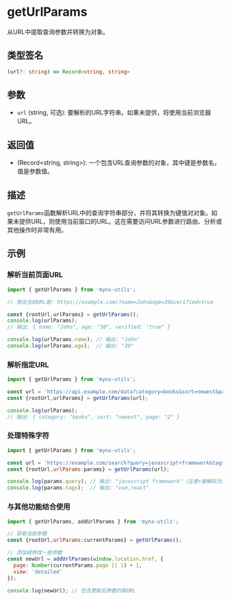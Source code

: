 # getUrlParams

从URL中提取查询参数并转换为对象。

## 类型签名

```typescript
(url?: string) => Record<string, string>
```

## 参数

- `url` (string, 可选): 要解析的URL字符串。如果未提供，将使用当前浏览器URL。

## 返回值

- (Record<string, string>): 一个包含URL查询参数的对象，其中键是参数名，值是参数值。

## 描述

`getUrlParams`函数解析URL中的查询字符串部分，并将其转换为键值对对象。如果未提供URL，则使用当前窗口的URL。这在需要访问URL参数进行路由、分析或其他操作时非常有用。

## 示例

### 解析当前页面URL

```js
import { getUrlParams } from 'mynx-utils';

// 假设当前URL是: https://example.com/?name=John&age=30&verified=true

const {rootUrl,urlParams} = getUrlParams();
console.log(urlParams);
// 输出: { name: "John", age: "30", verified: "true" }

console.log(urlParams.name); // 输出: "John"
console.log(urlParams.age);  // 输出: "30"
```

### 解析指定URL

```js
import { getUrlParams } from 'mynx-utils';

const url = 'https://api.example.com/data?category=books&sort=newest&page=2';
const {rootUrl,urlParams} = getUrlParams(url);

console.log(urlParams);
// 输出: { category: "books", sort: "newest", page: "2" }
```

### 处理特殊字符

```js
import { getUrlParams } from 'mynx-utils';

const url = 'https://example.com/search?query=javascript+framework&tags=vue,react&filter=new';
const {rootUrl,urlParams:params} = getUrlParams(url);

console.log(params.query); // 输出: "javascript framework"（注意+被解码为空格）
console.log(params.tags);  // 输出: "vue,react"
```

### 与其他功能结合使用

```js
import { getUrlParams, addUrlParams } from 'mynx-utils';

// 获取当前参数
const {rootUrl,urlParams:currentParams} = getUrlParams();

// 添加或修改一些参数
const newUrl = addUrlParams(window.location.href, {
  page: Number(currentParams.page || 1) + 1,
  view: 'detailed'
});

console.log(newUrl); // 包含更新后参数的新URL
``` 